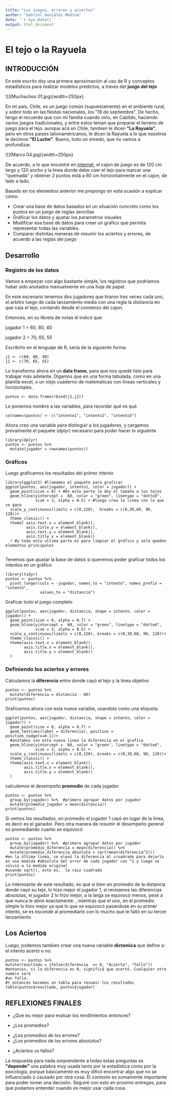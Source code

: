 ```yaml
---
title: "Los juegos, errores y aciertos"
author: "Gabriel González Medina"
date: '`r Sys.Date()`'
output: html_document
---
```


# El tejo o la Rayuela

## INTRODUCCIÓN

En este escrito doy una primera aproximación al uso de R y conceptos estadísticos para realizar modelos predictos, a traves del **juego del tejo**

![](Muchachos 01.jpg){width=250px}

En mi país, Chile, es un juego común (supuestamente) en el ambiente rural, y sobre todo en las fiestas nacionales, los "18 de septiembre". De hecho, tengo el recuerdo que con mi familia cuando niño, en Cabildo, haciendo varios juegos tradicionales, y entre estos tenían que preparar el terreno de juego para el tejo. aunque acá en Chile, tambien le dicen **"La Rayuela"**, pero en otros paises lationaméricanos, le dicen la Rayuela a lo que nosotros le decimos **"El Luche"**. Bueno, todo un enredo, que no vamos a profundizar.

![](Marco 04.jpg){width=250px} 

De acuerdo, a lo que encontré en [internet](http://www.revistachilena.com/La_Rayuela.html), el cajon de juego es de 120 cm largo y 120 ancho y la linea donde debe caer el tejo para marcar una "quemada" y obtener 2 puntos está a 60 cm horizontalmente en el cajon, de lado a lado. 

Basado en los elementos anterior me prepongo en esta ocasión a explicar cómo: 

+ Crear una base de datos basados en un situación concreto como los puntos en un juego de reglas sencillas
+ Gráficar los datos y ajustar los parametros visuales
+ Modificar esa base de datos para crear un grafico que permita representar todas las variables.
+ Comparar distintas maneras de resumir los aciertos y errores, de acuerdo a las reglas del juego


## Desarrollo 

### Registro de los datos


Vamos a empezar con algo bastante simple, los registros que podríamos haber sido anotados manualmente en una hoja de papel.

En este escenario tenemos dos jugadores que tiraron tres veces cada uno,
el arbitro luego de cada lanzamiento media con una regla la disitancia en que caía el tejo, contando desde el comienzo del cajon.

Entonces, en su libreta de notas él indicó que:

jugador 1 =  60, 80, 40

jugador 2 =  70, 65, 55

Escribirlo en el lenguaje de R, sería de la siguiente forma: 

```{r}
j1 <- c(60, 80, 40)
j2 <- c(70, 65, 55)
```

Lo transformo ahora en un **data frame**, para que nos quedé listo para trabajar más adelante. Digamos que en una forma tabulada, como en una planilla excel, o un viejo 
cuaderno de matematicas con lineas verticales y horizontales. 

```{r}
puntos <- data.frame(rbind(j1,j2))
```

Le ponemos nombre a las variables, para recordar qué es qué

```{r}
colnames(puntos) <- c("intento1", "intento2", "intento3")
```

Ahora creo una variable para distinguir a los jugadores, y cargamos prevaimente el paquete (dplyr) necesario para poder hacer lo siguiente

```{r message=FALSE}
library(dplyr) 
puntos <- puntos %>% 
  mutate(jugador = rownames(puntos))
```

### Gráficos

Luego graficamos los resultados del primer intento
           
```{r message=FALSE}
library(ggplot2) #llamamos el paquete para graficar 
ggplot(puntos, aes(jugador, intento1, color = jugador)) +
  geom_point(size = 8) + #En este parte le doy el tamaño a los tejos
  geom_hline(yintercept =  60, color = "green", linetype = "dotted", 
             size = 3, alpha = 0.5) + #luego creo la linea con la que se gana
  scale_y_continuous(limits = c(0,120),  breaks = c(0,30,60, 90, 120))+
  theme_classic() +
  theme( axis.text.x = element_blank(),
         axis.title.y = element_blank(),
         axis.text.y = element_blank(),
         axis.title.x = element_blank()
  ) #y toda esta ultima parte es para limpiar el gráfico y solo queden elementos principales
         
```

Tenemos que ajustar la base de datos si queremos poder graficar todos los intentos en un gráfico

```{r message=FALSE}
library(tidyr)
puntos <- puntos %>% 
  pivot_longer(cols = -jugador, names_to = "intento", names_prefix = "intento",
               values_to = "distancia")
```

Graficar todo el juego completo

```{r}
ggplot(puntos, aes(jugador, distancia, shape = intento, color = jugador)) +
  geom_point(size = 8, alpha = 0.7) +
  geom_hline(yintercept =  60, color = "green", linetype = "dotted", 
             size = 3, alpha = 0.5) +
  scale_y_continuous(limits = c(0,120), breaks = c(0,30,60, 90, 120))+
  theme_classic() +
  theme(axis.text.x = element_blank(),
        axis.title.x = element_blank(),
        axis.title.y = element_blank()
  )
```


### Definiendo los aciertos y errores

Calculamos la **diferencia** entre donde cayó el tejo y la linea objetivo

```{r}
puntos <- puntos %>% 
  mutate(diferencia = distancia - 60) 
print(puntos)
```

Graficamos ahora con esta nueva variable, usandola como una etiqueta.

```{r}
ggplot(puntos, aes(jugador, distancia, shape = intento, color = jugador)) +
  geom_point(size = 8, alpha = 0.7) +
  geom_text(aes(label = diferencia), position = position_nudge(x=0.1))+
  #anotamos con esta nueva linea la diferencia en el grafico
  geom_hline(yintercept =  60, color = "green", linetype = "dotted", 
             size = 3, alpha = 0.5) +
  scale_y_continuous(limits = c(0,120), breaks = c(0,30,60, 90, 120))+
  theme_classic() +
  theme(axis.text.x = element_blank(),
        axis.title.x = element_blank(),
        axis.title.y = element_blank()
  )
```

calculemos el desempeño **promedio** de cada jugador

```{r}
puntos <- puntos %>% 
  group_by(jugador) %>%  #primero agrupar datos por jugador
  mutate(promedio_jugador = mean(distancia))
print(puntos)
```

Si vemos los resultados, en promedio el jugador 1 cayó en lugar de la linea, es decir es el ganador. Pero otra manera de resumir el desempeño general es promediando cuanto se equivocó

```{r}
puntos <- puntos %>% 
  group_by(jugador) %>%  #primero agrupar datos por jugador
  mutate(promedio_diferencia = mean(diferencia)) %>% 
  mutate(promedio_diferencia_absoluta = sqrt(mean(diferencia^2))) 
#en la última linea, se elevó la diferencia al cruadrado para dejarlo en una medida #absoluta del error de cada jugador con ^2 y luego se volvió a la medida original
#usando sqrt(), esto es,  la raiz cuadrada
print(puntos)
```

Lo interesante de este resultado, es que si bien en promedio de la distancia donde cayó su tejo, lo hizo mejor el jugador 1, si revisamos las diferencias absolutas, el jugador 2 lo hizo mejor, a la larga se equivocó menos, pesé a que nunca le atinó exactamente. , mientras que el uno, en el promedio simple lo hizo mejor ya que lo que se equivocó pasandose en su primer intento, se es escondé al promediarlo con lo mucho que le faltó en su tercer lanzamiento

## Los Aciertos

Luego, podemos tambien crear una nueva variable **dictomica** que define si el intento acertó o no.

```{r}
puntos <- puntos %>% 
mutate(resultado = ifelse(diferencia  == 0, "Acierto", "Fallo"))
#entonces, si la diferencia es 0, significá que acertó. Cualquier otro numero será
#un fallo. 
#Y entonces hacemos un tabla para resumir los resultados
table(puntos$resultado, puntos$jugador)
```

## REFLEXIONES FINALES

* ¿Que es mejor para evaluar los rendimientos entonces? 
+ ¿Los promedios?
- ¿Los promedios de los errores?
- ¿Los promedios de los errores absolutos?
+ ¿Aciertos vs fallos?

La respuesta para nada sorprendente a todas estas preguntas es **"depende"**
una palabra muy usada tanto por la estadística como por la psicología, porque básicamente es muy dificil encontrar algo que no se influenciado o causado por otra cosa. El contexto es sumamente importante para poder tomer una decisión. 
Seguiré con esto en proximo entregas, para que podamos entender cuando es mejor usar cada cosa.
